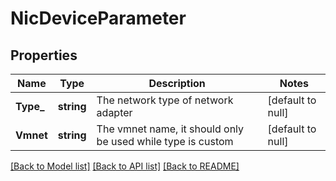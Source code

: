 # NicDeviceParameter

## Properties
Name | Type | Description | Notes
------------ | ------------- | ------------- | -------------
**Type_** | **string** | The network type of network adapter | [default to null]
**Vmnet** | **string** | The vmnet name, it should only be used while type is custom | [default to null]

[[Back to Model list]](README.md#documentation-for-models) [[Back to API list]](README.md#documentation-for-api-endpoints) [[Back to README]](README.md)


